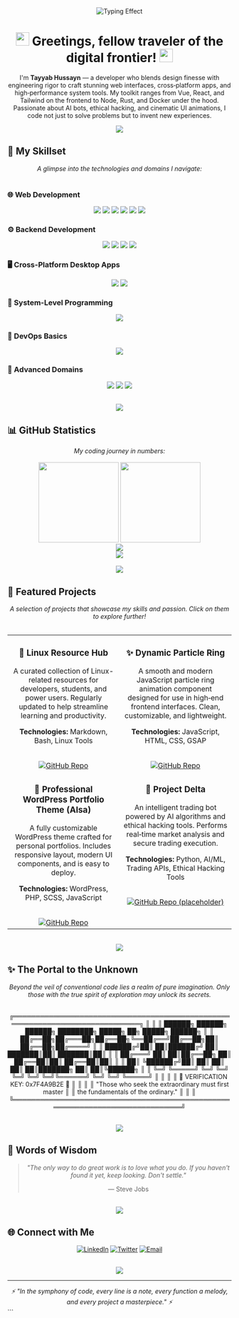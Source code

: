 <div align="center">

<!-- Animated Typing Effect -->
<img src="https://readme-typing-svg.herokuapp.com?font=Fira+Code&pause=1000&color=00D9FF&width=600&lines=Building+Fast%2C+Smart%2C+and+Beautiful;Crafting+Futuristic+Interfaces+with+Precision;Engineering+Modern%2C+High-Performance+Applications&center=true&vCenter=true&size=25" alt="Typing Effect" />

<!-- Futuristic Header -->
<h1>
  <img src="https://media.giphy.com/media/hvRJCLFzcasrR4ia7z/giphy.gif" width="30px"/>
  Greetings, fellow traveler of the digital frontier!
  <img src="https://media.giphy.com/media/hvRJCLFzcasrR4ia7z/giphy.gif" width="30px"/>
</h1>

<p>
  I'm <strong>Tayyab Hussayn</strong> — a developer who blends design finesse with engineering rigor to craft stunning web interfaces, cross‑platform apps, and high‑performance system tools. My toolkit ranges from Vue, React, and Tailwind on the frontend to Node, Rust, and Docker under the hood. Passionate about AI bots, ethical hacking, and cinematic UI animations, I code not just to solve problems but to invent new experiences.
</p>

<!-- Animated Divider -->
<img src="https://user-images.githubusercontent.com/73097560/115834477-dbab4500-a447-11eb-908a-139a6edaec5c.gif">

</div>

## 🚀 My Skillset

<div align="center">
  <em>A glimpse into the technologies and domains I navigate:</em>
</div>

<br>

### 🌐 Web Development
<p align="center">
  <img src="https://img.shields.io/badge/HTML5-%23E34F26.svg?style=for-the-badge&logo=html5&logoColor=white"/>
  <img src="https://img.shields.io/badge/CSS3-%231572B6.svg?style=for-the-badge&logo=css3&logoColor=white"/>
  <img src="https://img.shields.io/badge/JavaScript-%23F7DF1E.svg?style=for-the-badge&logo=javascript&logoColor=black"/>
  <img src="https://img.shields.io/badge/TailwindCSS-%2306B6D4.svg?style=for-the-badge&logo=tailwindcss&logoColor=white"/>
  <img src="https://img.shields.io/badge/Vue.js-%234FC08D.svg?style=for-the-badge&logo=vuedotjs&logoColor=white"/>
  <img src="https://img.shields.io/badge/React-%2361DAFB.svg?style=for-the-badge&logo=react&logoColor=black"/>
</p>

### ⚙️ Backend Development
<p align="center">
  <img src="https://img.shields.io/badge/Node.js-%23339933.svg?style=for-the-badge&logo=nodedotjs&logoColor=white"/>
  <img src="https://img.shields.io/badge/Express.js-%23000000.svg?style=for-the-badge&logo=express&logoColor=white"/>
  <img src="https://img.shields.io/badge/MongoDB-%2347A248.svg?style=for-the-badge&logo=mongodb&logoColor=white"/>
  <img src="https://img.shields.io/badge/Firebase-%23FFCA28.svg?style=for-the-badge&logo=firebase&logoColor=black"/>
</p>

### 🖥️ Cross-Platform Desktop Apps
<p align="center">
  <img src="https://img.shields.io/badge/Electron-%232B2E3A.svg?style=for-the-badge&logo=electron&logoColor=white"/>
  <img src="https://img.shields.io/badge/Tauri-%2324C8D2.svg?style=for-the-badge&logo=tauri&logoColor=white"/>
</p>

### 🦀 System-Level Programming
<p align="center">
  <img src="https://img.shields.io/badge/Rust-%23000000.svg?style=for-the-badge&logo=rust&logoColor=white"/>
</p>

### 🐳 DevOps Basics
<p align="center">
  <img src="https://img.shields.io/badge/Docker-%232496ED.svg?style=for-the-badge&logo=docker&logoColor=white"/>
</p>

### 🤖 Advanced Domains
<p align="center">
  <img src="https://img.shields.io/badge/AI%20Agent%20Dev-%23FF6600.svg?style=for-the-badge&logo=tensorflow&logoColor=white"/>
  <img src="https://img.shields.io/badge/Ethical%20Hacking-%23000000.svg?style=for-the-badge&logo=kali-linux&logoColor=white"/>
  <img src="https://img.shields.io/badge/Trading%20Bots-%23008080.svg?style=for-the-badge&logo=bitcoin&logoColor=white"/>
</p>

<br>

<div align="center">
  <img src="https://user-images.githubusercontent.com/73097560/115834477-dbab4500-a447-11eb-908a-139a6edaec5c.gif">
</div>

## 📊 GitHub Statistics

<div align="center">
  <em>My coding journey in numbers:</em>
</div>

<br>

<div align="center">
  <img height="180em" src="https://github-readme-stats.vercel.app/api?username=tayyab-hussayn&show_icons=true&theme=tokyonight&hide_border=true&count_private=true&include_all_commits=true" />
  <img height="180em" src="https://github-readme-stats.vercel.app/api/top-langs/?username=tayyab-hussayn&layout=compact&theme=tokyonight&hide_border=true" />
</div>

<div align="center">
  <img src="https://github-readme-streak-stats.herokuapp.com/?user=tayyab-hussayn&theme=tokyonight&hide_border=true" />
</div>

<div align="center">
  <img src="https://github-readme-activity-graph.vercel.app/graph?username=tayyab-hussayn&theme=tokyo-night&hide_border=true&area=true" />
</div>

<br>

<div align="center">
  <img src="https://user-images.githubusercontent.com/73097560/115834477-dbab4500-a447-11eb-908a-139a6edaec5c.gif">
</div>

## 🚀 Featured Projects

<div align="center">
  <em>A selection of projects that showcase my skills and passion. Click on them to explore further!</em>
</div>

<br>

<table width="100%">
  <tr>
    <td width="50%" valign="top">
      <div align="center">
        <h3>📘 Linux Resource Hub</h3>
        <p>A curated collection of Linux-related resources for developers, students, and power users. Regularly updated to help streamline learning and productivity.</p>
        <p><strong>Technologies:</strong> Markdown, Bash, Linux Tools</p>
        <br>
        <a href="https://github.com/Tayyab-Hussayn/Resource-hub" target="_blank">
          <img src="https://img.shields.io/badge/GitHub-100000?style=for-the-badge&logo=github&logoColor=white" alt="GitHub Repo">
        </a>
      </div>
    </td>
    <td width="50%" valign="top">
      <div align="center">
        <h3>✨ Dynamic Particle Ring</h3>
        <p>A smooth and modern JavaScript particle ring animation component designed for use in high‑end frontend interfaces. Clean, customizable, and lightweight.</p>
        <p><strong>Technologies:</strong> JavaScript, HTML, CSS, GSAP</p>
        <br>
        <a href="https://github.com/Tayyab-Hussayn/particle-ring-component" target="_blank">
          <img src="https://img.shields.io/badge/GitHub-100000?style=for-the-badge&logo=github&logoColor=white" alt="GitHub Repo">
        </a>
      </div>
    </td>
  </tr>
  <tr>
    <td width="50%" valign="top">
      <div align="center">
        <h3>🎨 Professional WordPress Portfolio Theme (Alsa)</h3>
        <p>A fully customizable WordPress theme crafted for personal portfolios. Includes responsive layout, modern UI components, and is easy to deploy.</p>
        <p><strong>Technologies:</strong> WordPress, PHP, SCSS, JavaScript</p>
        <br>
        <a href="https://github.com/Tayyab-Hussayn/Alsa" target="_blank">
          <img src="https://img.shields.io/badge/GitHub-100000?style=for-the-badge&logo=github&logoColor=white" alt="GitHub Repo">
        </a>
      </div>
    </td>
    <td width="50%" valign="top">
      <div align="center">
        <h3>🤖 Project Delta</h3>
        <p>An intelligent trading bot powered by AI algorithms and ethical hacking tools. Performs real‑time market analysis and secure trading execution.</p>
        <p><strong>Technologies:</strong> Python, AI/ML, Trading APIs, Ethical Hacking Tools</p>
        <br>
        <a href="https://github.com/tayyab-hussayn" target="_blank">
          <img src="https://img.shields.io/badge/GitHub-100000?style=for-the-badge&logo=github&logoColor=white" alt="GitHub Repo (placeholder)">
        </a>
      </div>
    </td>
  </tr>
</table>

<br>

<div align="center">
  <img src="https://user-images.githubusercontent.com/73097560/115834477-dbab4500-a447-11eb-908a-139a6edaec5c.gif">
</div>

## ✨ The Portal to the Unknown

<div align="center">
  <em>Beyond the veil of conventional code lies a realm of pure imagination. Only those with the true spirit of exploration may unlock its secrets.</em>
</div>

<br>

<div align="center">


╔══════════════════════════════════════════════════════════════════════════════╗
║                                                                              ║
║    ██████╗  ██████╗ ██████╗ ████████╗ █████╗ ██╗         █████╗  ██████╗    ║
║    ██╔══██╗██╔═══██╗██╔══██╗╚══██╔══╝██╔══██╗██║        ██╔══██╗██╔════╝    ║
║    ██████╔╝██║   ██║██████╔╝   ██║   ███████║██║        ███████║██║         ║
║    ██╔═══╝ ██║   ██║██╔══██╗   ██║   ██╔══██║██║        ██╔══██║██║         ║
║    ██║     ╚██████╔╝██║  ██║   ██║   ██║  ██║███████╗   ██║  ██║╚██████╗    ║
║    ╚═╝      ╚═════╝ ╚═╝  ╚═╝   ╚═╝   ╚═╝  ╚═╝╚══════╝   ╚═╝  ╚═╝ ╚═════╝    ║
║                                                                              ║
║                        🔮 VERIFICATION KEY: 0x7F4A9B2E 🔮                    ║
║                                                                              ║
║              "Those who seek the extraordinary must first master             ║
║                        the fundamentals of the ordinary."                   ║
║                                                                              ║
╚══════════════════════════════════════════════════════════════════════════════╝


</div>

<br>

<div align="center">
  <img src="https://user-images.githubusercontent.com/73097560/115834477-dbab4500-a447-11eb-908a-139a6edaec5c.gif">
</div>

## 💭 Words of Wisdom

<div align="center">
  <blockquote>
    <p><em>"The only way to do great work is to love what you do. If you haven't found it yet, keep looking. Don't settle."</em></p>
    <footer>— Steve Jobs</footer>
  </blockquote>
</div>

<br>

<div align="center">
  <img src="https://user-images.githubusercontent.com/73097560/115834477-dbab4500-a447-11eb-908a-139a6edaec5c.gif">
</div>

## 🌐 Connect with Me

<div align="center">

[![LinkedIn](https://img.shields.io/badge/LinkedIn-0077B5?style=for-the-badge&logo=linkedin&logoColor=white)](https://www.linkedin.com/in/tayyab-hussayn/)
[![Twitter](https://img.shields.io/badge/Twitter-1DA1F2?style=for-the-badge&logo=twitter&logoColor=white)](https://x.com/tayyabhusayn)
[![Email](https://img.shields.io/badge/Email-D14836?style=for-the-badge&logo=gmail&logoColor=white)](mailto:tayyabhussayn@gmail.com)

</div>

<br>

<div align="center">
  <img src="https://capsule-render.vercel.app/api?type=waving&color=gradient&height=100&section=footer"/>
</div>

---

<div align="center">
  <em>⚡ "In the symphony of code, every line is a note, every function a melody, and every project a masterpiece." ⚡</em>
</div>
```
